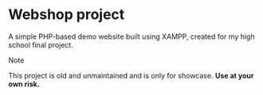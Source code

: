 # Webshop project

A simple PHP-based demo website built using XAMPP, created for my high school final project.

> [!NOTE]
> This project is old and unmaintained and is only for showcase. **Use at your own risk.**

